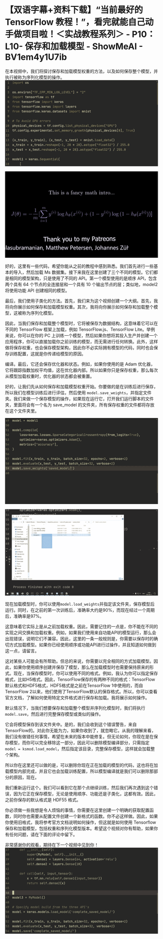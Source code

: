 # 【双语字幕+资料下载】“当前最好的 TensorFlow 教程！”，看完就能自己动手做项目啦！＜实战教程系列＞ - P10：L10- 保存和加载模型 - ShowMeAI - BV1em4y1U7ib

在本视频中，我们将探讨保存和加载模型权重的方法，以及如何保存整个模型，并执行被称为序列化模型的操作。![](img/7bff5e62ed405731be5e5da8c2b7bfb9_1.png)

![](img/7bff5e62ed405731be5e5da8c2b7bfb9_2.png)

好的，这里有一些代码，希望你能从之前的教程中感到熟悉。我们首先进行一些基本的导入，然后加载 Ms 数据集。接下来我在这里创建了三个不同的模型。它们都是相同的模型架构，只是使用了不同的 API。第一个模型使用的是顺序 API，包含两个具有 64 个节点的全连接层和一个具有 10 个输出节点的层；类似地，model2 将使用功能 API 创建相同的模型。

最后，我们使用子类化的方法。首先，我们来为这个视频创建一个大纲。首先，我将向你展示如何保存和加载模型权重。其次，我将向你展示如何保存和加载整个模型，这被称为序列化模型。

因此，当我们保存和加载整个模型时，它将被保存为数据结构，这意味着它可以在不同的 TensorFlow 框架上加载，例如 TensorFlow.js、TensorFlow Lite。举例来说，你可以在你的 PC 上训练一个模型，然后如果你想将其投入生产并创建一个应用程序，你可以直接加载你之前训练的模型，而无需进行任何转换。此外，这样做将保存权重，也会保存模型架构，因此你不必实际拥有模型的代码，同时也会保存训练配置，这就是你传递给模型的原因。

编译。最后，它还会保存优化器和状态。例如，如果你使用的是 Adam 优化器，它将跟踪指数加权平均值，这在优化器内部。所以如果你只是保存权重，那么每次从模型加载权重时，优化器的状态都会被重置。

好的，让我们先从如何保存和加载模型权重开始。你要做的是在训练后进行保存，所以我们在模型训练后进行评估，然后使用 `model.save_weights`，并指定文件夹。我们来做一个保存模型的操作，如果现在运行它，打开我们运行脚本的文件夹，里面将会有一个名为 save_model 的文件夹，所有保存权重的文件都将存放在这个文件夹里。

![](img/7bff5e62ed405731be5e5da8c2b7bfb9_4.png)

![](img/7bff5e62ed405731be5e5da8c2b7bfb9_5.png)

现在加载模型时，你可以使用`model.load_weights`并指定该文件夹，保存模型后运行。同时，在之前的第一次训练后，准确率大约是90%，而现在经过一个周期后，准确率是97%。

这意味着它实际上是从之前加载权重。因此，需要记住的一点是，你不能在不同的实现之间交换和加载权重。例如，如果我们使用来自功能API的模型运行，那么会出现错误，说明它们不兼容。因此，这里的一条一般规则是，你需要以保存时的确切方式加载模型。如果你已经使用顺序或功能API进行过操作，并且知道如何做到这一点，请留言。

这对某些人可能会有所帮助。但总的来说，你需要以完全相同的方式加载模型。因此，如果你使用顺序创建并保存了模型，那么在加载模型时也需要保持原来的形式。现在，当保存模型时，你可以使用不同的格式。例如，我认为你可以指定保存格式，比如H5格式。因此，TensorFlow保存的有两种不同的格式：TensorFlow默认格式和HDF5格式，HDF5格式是之前在TensorFlow 1中使用的，而自TensorFlow 2以来，他们使用了TensorFlow默认的保存格式。所以，你可以查看官方文档，了解如何使用特定文件格式进行保存和加载。我将展示如何操作。

默认情况下，当我们想要保存和加载整个模型并序列化模型时，我们将执行`model.save`，然后进行完整保存模型或类似的操作。

它会将模型保存到该文件夹中。是的，我们会收到这个错误警告，来自TensorFlow的。对此你无能为力，如果你收到了，就忽略它。从我的理解来看，我们没有做错任何事情，希望在未来的版本中能修复。但无论如何，你现在是在保存模型，而你可以完全移除这一部分，因此可以删除模型编译部分，只需指定`model = ksmod.load_model`，然后指定该目录，完整保存模型，这样就会加载整个架构。

所以你在这里还可以做的是，可以删除你现在正在加载的模型的代码，这也将在加载模型内部完成，并且它也会加载训练配置，所以模型编译就是我们可以删除那部分的原因，现在。

我们重新运行这个。我们可以看到它在那个点继续训练，然后我们再次遇到这个错误，因为它正在保存模型，无论是使用顺序、功能还是子类化，这都有效。因此，之前你保存的默认格式是 HDF55 格式。

你必须做一些我想是令人烦恼的事情，你需要在这里创建一个明确的获取配置函数，同时你也需要从配置文件创建一个新格式的函数。你不必这样做。因此，如果你使用旧格式，我将参考官方文档说明如何操作，但这就是如何使用 Tensorflow 保存和加载模型，包括权重和序列化模型版本。希望这个视频对你有帮助，如果你有任何问题，请在下面的评论中留下。

非常感谢你的观看，期待在下一个视频中见到你！![](img/7bff5e62ed405731be5e5da8c2b7bfb9_7.png)
